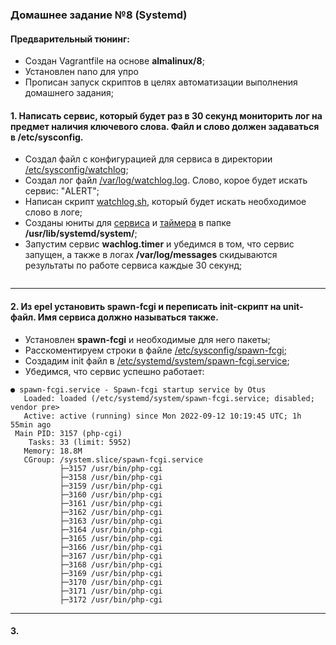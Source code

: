 ### Домашнее задание №8 (Systemd)
#### Предварительный тюнинг:
* Создан Vagrantfile на основе __almalinux/8__;
* Установлен nano для упро
* Прописан запуск скриптов в целях автоматизации выполнения домашнего задания;
#### 1. Написать сервис, который будет раз в 30 секунд мониторить лог на предмет наличия ключевого слова. Файл и слово должен задаваться в /etc/sysconfig.
* Создал файл с конфигурацией для сервиса в директории [/etc/sysconfig/watchlog](https://github.com/uNkindy/Otus_Unit_8_Systemd/blob/main/watchlog);
* Создал лог файл [/var/log/watchlog.log](https://github.com/uNkindy/Otus_Unit_8_Systemd/blob/main/watchlog.log). Слово, корое будет искать сервис: "ALERT";
* Написан скрипт [watchlog.sh](https://github.com/uNkindy/Otus_Unit_8_Systemd/blob/main/watchlog.sh), который будет искать необходимое слово в логе;
* Созданы юниты для [сервиса](https://github.com/uNkindy/Otus_Unit_8_Systemd/blob/main/watchlog.service) и [таймера](https://github.com/uNkindy/Otus_Unit_8_Systemd/blob/main/watchlog.timer) в папке __/usr/lib/systemd/system/__;
* Запустим сервис __wachlog.timer__ и убедимся в том, что сервис запущен, а также в логах __/var/log/messages__ скидываются результаты по работе сервиса каждые 30 секунд;
```console
```
____

#### 2. Из epel установить spawn-fcgi и переписать init-скрипт на unit-файл. Имя сервиса должно называться также.
* Установлен __spawn-fcgi__ и необходимые для него пакеты;
* Расскоментируем строки в файле [/etc/sysconfig/spawn-fcgi](https://github.com/uNkindy/Otus_Unit_8_Systemd/blob/main/spawn-fcgi);
* Создадим init файл в [/etc/systemd/system/spawn-fcgi.service](https://github.com/uNkindy/Otus_Unit_8_Systemd/blob/main/spawn-fcgi.service);
* Убедимся, что сервис успешно работает:
```console
● spawn-fcgi.service - Spawn-fcgi startup service by Otus
   Loaded: loaded (/etc/systemd/system/spawn-fcgi.service; disabled; vendor pre>
   Active: active (running) since Mon 2022-09-12 10:19:45 UTC; 1h 55min ago
 Main PID: 3157 (php-cgi)
    Tasks: 33 (limit: 5952)
   Memory: 18.8M
   CGroup: /system.slice/spawn-fcgi.service
           ├─3157 /usr/bin/php-cgi
           ├─3158 /usr/bin/php-cgi
           ├─3159 /usr/bin/php-cgi
           ├─3160 /usr/bin/php-cgi
           ├─3161 /usr/bin/php-cgi
           ├─3162 /usr/bin/php-cgi
           ├─3163 /usr/bin/php-cgi
           ├─3164 /usr/bin/php-cgi
           ├─3165 /usr/bin/php-cgi
           ├─3166 /usr/bin/php-cgi
           ├─3167 /usr/bin/php-cgi
           ├─3168 /usr/bin/php-cgi
           ├─3169 /usr/bin/php-cgi
           ├─3170 /usr/bin/php-cgi
           ├─3171 /usr/bin/php-cgi
           ├─3172 /usr/bin/php-cgi

```
____

#### 3. 
